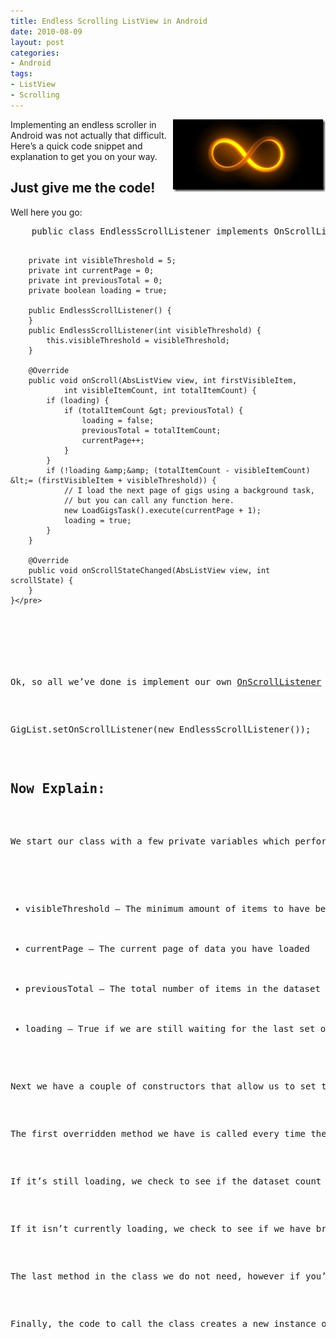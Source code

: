 ```yaml
---
title: Endless Scrolling ListView in Android
date: 2010-08-09
layout: post
categories:
- Android
tags:
- ListView
- Scrolling
---
```


<p><a title="Pictured: Not Uninfinity" href="http://www.google.com.au/images?hl=en&amp;q=infinity&amp;um=1&amp;ie=UTF-8&amp;source=og&amp;sa=N&amp;tab=wi&amp;biw=1680&amp;bih=871" target="_blank"><img style="border-bottom: 0px; border-left: 0px; display: inline; margin-left: 0px; border-top: 0px; margin-right: 0px; border-right: 0px" title="Not Uninfinity" border="0" alt="Not Uninfinity" align="right" src="/wp-content/uploads/2010/08/newInfinity.jpg" width="244" height="116" /></a> Implementing an endless scroller in Android was not actually that difficult. Here’s a quick code snippet and explanation to get you on your way.</p>  <h2>Just give me the code!</h2>  <p>Well here you go:</p>  <pre class="brush: java; ruler: true;">    public class EndlessScrollListener implements OnScrollListener {

        private int visibleThreshold = 5;
        private int currentPage = 0;
        private int previousTotal = 0;
        private boolean loading = true;

        public EndlessScrollListener() {
        }
        public EndlessScrollListener(int visibleThreshold) {
            this.visibleThreshold = visibleThreshold;
        }

        @Override
        public void onScroll(AbsListView view, int firstVisibleItem,
                int visibleItemCount, int totalItemCount) {
            if (loading) {
                if (totalItemCount &gt; previousTotal) {
                    loading = false;
                    previousTotal = totalItemCount;
                    currentPage++;
                }
            }
            if (!loading &amp;&amp; (totalItemCount - visibleItemCount) &lt;= (firstVisibleItem + visibleThreshold)) {
                // I load the next page of gigs using a background task,
                // but you can call any function here.
                new LoadGigsTask().execute(currentPage + 1);
                loading = true;
            }
        }

        @Override
        public void onScrollStateChanged(AbsListView view, int scrollState) {
        }
    }</pre>

<h1></h1>

<p>Ok, so all we’ve done is implement our own <a title="OnScrollListener" href="http://developer.android.com/reference/android/widget/AbsListView.OnScrollListener.html" target="_blank">OnScrollListener</a> named EndlessScrollListener, which can be called like so:</p>

<pre class="brush: java; ruler: true;">GigList.setOnScrollListener(new EndlessScrollListener());</pre>

<h2>Now Explain:</h2>

<p>We start our class with a few private variables which perform the following functions:</p>

<ul>
  <li>visibleThreshold – The minimum amount of items to have below your current scroll position, before loading more.</li>

  <li>currentPage – The current page of data you have loaded</li>

  <li>previousTotal – The total number of items in the dataset after the last load</li>

  <li>loading – True if we are still waiting for the last set of data to load.</li>
</ul>

<p>Next we have a couple of constructors that allow us to set the visibleThreshold inline if we want.</p>

<p>The first overridden method we have is called every time the list is scrolled. This happens many times a second during a scroll, so be wary of the code you place here. We are given a few useful parameters to help us work out if we need to load some more data, but first we check if we are waiting for the previous load to finish.</p>

<p>If it’s still loading, we check to see if the dataset count has changed, if so we conclude it has finished loading and update the current page number and total item count.</p>

<p>If it isn’t currently loading, we check to see if we have breached the visibleThreshold and need to reload more data. If we do need to reload some more data, we execute a background task and set the loading flag to true. Thus solving the problem forever!</p>

<p>The last method in the class we do not need, however if you’re interested, it is primarily used for tracking changes in the scroll action itself via the <a title="OnClickListener - scrollState" href="http://developer.android.com/reference/android/widget/AbsListView.OnScrollListener.html#onScrollStateChanged%28android.widget.AbsListView,%20int%29" target="_blank">scrollState</a> parameter.</p>

<p>Finally, the code to call the class creates a new instance of EndlessScrollListener and bind’s it to a ListView of mine. Of course put your own ListView in place of GigList.</p>